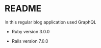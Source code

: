 # README

In this regular blog application used GraphQL

* Ruby version 3.0.0

* Rails version 7.0.0